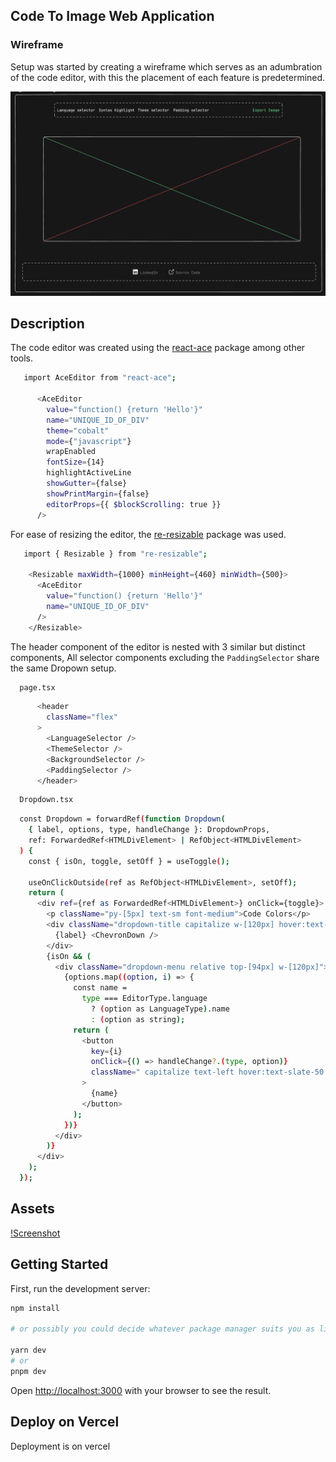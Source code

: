 ## Code To Image Web Application

### Wireframe

Setup was started by creating a wireframe which serves as an adumbration of the code editor, with this the placement of each feature is predetermined.

![Wireframe-Screenshot](./public/wireframe.png)

## Description

The code editor was created using the [react-ace](https://www.npmjs.com/package/react-ace) package among other tools.

```bash
   import AceEditor from "react-ace";

      <AceEditor
        value="function() {return 'Hello'}"
        name="UNIQUE_ID_OF_DIV"
        theme="cobalt"
        mode={"javascript"}
        wrapEnabled
        fontSize={14}
        highlightActiveLine
        showGutter={false}
        showPrintMargin={false}
        editorProps={{ $blockScrolling: true }}
      />
```

For ease of resizing the editor, the [re-resizable](https://www.npmjs.com/package/re-resizable) package was used.

```bash
   import { Resizable } from "re-resizable";

    <Resizable maxWidth={1000} minHeight={460} minWidth={500}>
      <AceEditor
        value="function() {return 'Hello'}"
        name="UNIQUE_ID_OF_DIV"
      />
    </Resizable>
```

The header component of the editor is nested with 3 similar but distinct components, All selector components excluding the `PaddingSelector` share the same Dropown setup.
```bash
  page.tsx
```

```bash
      <header
        className="flex"
      >
        <LanguageSelector />
        <ThemeSelector />
        <BackgroundSelector />
        <PaddingSelector />
      </header>
```

```bash
  Dropdown.tsx
```

```bash
  const Dropdown = forwardRef(function Dropdown(
    { label, options, type, handleChange }: DropdownProps,
    ref: ForwardedRef<HTMLDivElement> | RefObject<HTMLDivElement>
  ) {
    const { isOn, toggle, setOff } = useToggle();

    useOnClickOutside(ref as RefObject<HTMLDivElement>, setOff);
    return (
      <div ref={ref as ForwardedRef<HTMLDivElement>} onClick={toggle}>
        <p className="py-[5px] text-sm font-medium">Code Colors</p>
        <div className="dropdown-title capitalize w-[120px] hover:text-slate-50 transition-all duration-300 ease-in-out">
          {label} <ChevronDown />
        </div>
        {isOn && (
          <div className="dropdown-menu relative top-[94px] w-[120px]">
            {options.map((option, i) => {
              const name =
                type === EditorType.language
                  ? (option as LanguageType).name
                  : (option as string);
              return (
                <button
                  key={i}
                  onClick={() => handleChange?.(type, option)}
                  className=" capitalize text-left hover:text-slate-50 transition-all duration-300 ease-in-out"
                >
                  {name}
                </button>
              );
            })}
          </div>
        )}
      </div>
    );
  });
```
## Assets
[!Screenshot](/public/screenshot-1.png)

## Getting Started

First, run the development server:

```bash
npm install

# or possibly you could decide whatever package manager suits you as listed below

yarn dev
# or
pnpm dev
```

Open [http://localhost:3000](http://localhost:3000) with your browser to see the result.

## Deploy on Vercel

Deployment is on vercel
